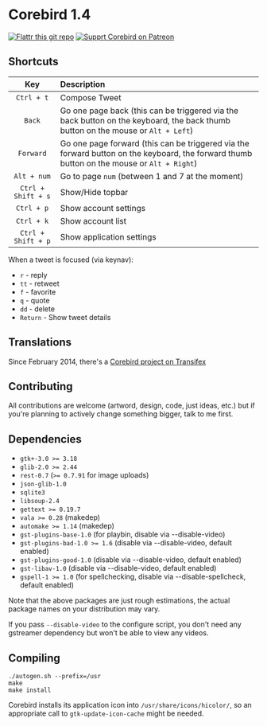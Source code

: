 # Corebird 1.4


[![Flattr this git repo](http://api.flattr.com/button/flattr-badge-large.png)](https://flattr.com/submit/auto?user_id=baedert&url=http://github.com/baedert/corebird&title=corebird&language=vala&tags=github&category=software) [![Supprt Corebird on Patreon](https://baedert.org/patreon-donate-yellow.svg)](https://patreon.com/baedert)

## Shortcuts

| Key                | Description                                                                                                                                 |
| :-----:            | :-----------                                                                                                                                |
| `Ctrl + t`         | Compose Tweet                                                                                                                               |
| `Back`             | Go one page back (this can be triggered via the back button on the keyboard, the back thumb button on the mouse or  `Alt + Left`)           |
| `Forward`          | Go one page forward (this can be triggered via the forward button on the keyboard, the forward thumb button on the mouse or  `Alt + Right`) |
| `Alt + num`        | Go to page `num` (between 1 and 7 at the moment)                                                                                            |
| `Ctrl + Shift + s` | Show/Hide topbar                                                                                                                            |
| `Ctrl + p`         | Show account settings                                                                                                                       |
| `Ctrl + k`         | Show account list                                                                                                                           |
| `Ctrl + Shift + p` | Show application settings                                                                                                                   |


  When a tweet is focused (via keynav):

  - `r`  - reply
  - `tt` - retweet
  - `f`  - favorite
  - `q`  - quote
  - `dd` - delete
  - `Return` - Show tweet details

## Translations

  Since February 2014, there's a [Corebird project on Transifex](https://www.transifex.com/projects/p/corebird)

## Contributing

  All contributions are welcome (artword, design, code, just ideas, etc.) but if you're planning to
  actively change something bigger, talk to me first.


## Dependencies
 - `gtk+-3.0 >= 3.18`
 - `glib-2.0 >= 2.44`
 - `rest-0.7` (`>= 0.7.91` for image uploads)
 - `json-glib-1.0`
 - `sqlite3`
 - `libsoup-2.4`
 - `gettext >= 0.19.7`
 - `vala >= 0.28` (makedep)
 - `automake >= 1.14` (makedep)
 - `gst-plugins-base-1.0` (for playbin, disable via --disable-video)
 - `gst-plugins-bad-1.0 >= 1.6` (disable via --disable-video, default enabled)
 - `gst-plugins-good-1.0` (disable via --disable-video, default enabled)
 - `gst-libav-1.0` (disable via --disable-video, default enabled)
 - `gspell-1 >= 1.0` (for spellchecking, disable via --disable-spellcheck, default enabled)

Note that the above packages are just rough estimations, the actual package names on your distribution may vary.

If you pass `--disable-video` to the configure script, you don't need any gstreamer dependency but won't be able to view any videos.

## Compiling

```
./autogen.sh --prefix=/usr
make
make install
```

Corebird installs its application icon into `/usr/share/icons/hicolor/`, so an appropriate call to `gtk-update-icon-cache` might be needed.
